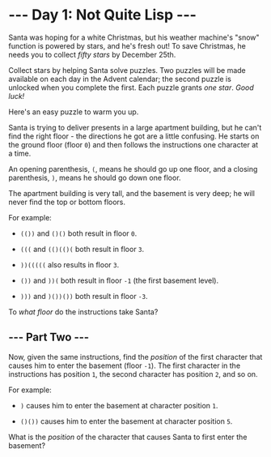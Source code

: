 # --- Day 1: Not Quite Lisp ---

Santa was hoping for a white Christmas, but his weather machine's "snow" function is powered by stars, and he's fresh out!  To save Christmas, he needs you to collect *fifty stars* by December 25th.

Collect stars by helping Santa solve puzzles.  Two puzzles will be made available on each day in the Advent calendar; the second puzzle is unlocked when you complete the first.  Each puzzle grants *one star*. *Good luck!*

Here's an easy puzzle to warm you up.

Santa is trying to deliver presents in a large apartment building, but he can't find the right floor - the directions he got are a little confusing. He starts on the ground floor (floor `0`) and then follows the instructions one character at a time.

An opening parenthesis, `(`, means he should go up one floor, and a closing parenthesis, `)`, means he should go down one floor.

The apartment building is very tall, and the basement is very deep; he will never find the top or bottom floors.

For example:


 - `(())` and `()()` both result in floor `0`.

 - `(((` and `(()(()(` both result in floor `3`.

 - `))(((((` also results in floor `3`.

 - `())` and `))(` both result in floor `-1` (the first basement level).

 - `)))` and `)())())` both result in floor `-3`.


To *what floor* do the instructions take Santa?

## --- Part Two ---

Now, given the same instructions, find the *position* of the first character that causes him to enter the basement (floor `-1`).  The first character in the instructions has position `1`, the second character has position `2`, and so on.

For example:


 - `)` causes him to enter the basement at character position `1`.

 - `()())` causes him to enter the basement at character position `5`.


What is the *position* of the character that causes Santa to first enter the basement?

